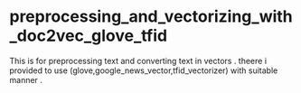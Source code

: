 # preprocessing_and_vectorizing_with_doc2vec_glove_tfid
This is for preprocessing text and converting text in vectors . theere i provided to use (glove,google_news_vector,tfid_vectorizer) with suitable manner .
